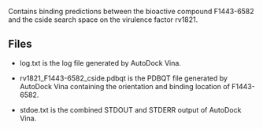 Contains binding predictions between the bioactive compound F1443-6582 and the cside search space on the virulence factor rv1821.

## Files

- log.txt is the log file generated by AutoDock Vina.

- rv1821_F1443-6582_cside.pdbqt is the PDBQT file generated by AutoDock Vina containing the orientation and binding location of F1443-6582.

- stdoe.txt is the combined STDOUT and STDERR output of AutoDock Vina.

